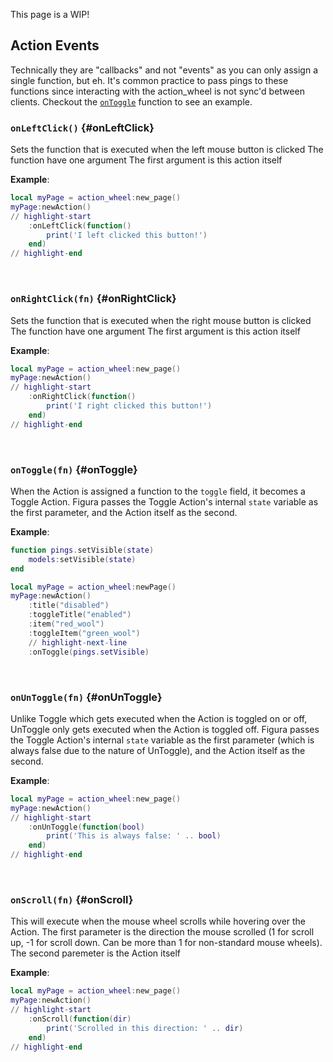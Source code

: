 This page is a WIP!

## Action Events
Technically they are "callbacks" and not "events" as you can only assign a single function, but eh.
It's common practice to pass pings to these functions since interacting with the action_wheel is not sync'd between clients. Checkout the [`onToggle`](#onToggle) function to see an example.

### `onLeftClick()` {#onLeftClick}
Sets the function that is executed when the left mouse button is clicked
The function have one argument
The first argument is this action itself

**Example**:
```lua
local myPage = action_wheel:new_page()
myPage:newAction()
// highlight-start
    :onLeftClick(function()
        print('I left clicked this button!')
    end)
// highlight-end
```
<br/>


### `onRightClick(fn)` {#onRightClick}
Sets the function that is executed when the right mouse button is clicked
The function have one argument
The first argument is this action itself

**Example**:
```lua
local myPage = action_wheel:new_page()
myPage:newAction()
// highlight-start
    :onRightClick(function()
        print('I right clicked this button!')
    end)
// highlight-end
```
<br/>

### `onToggle(fn)` {#onToggle}
When the Action is assigned a function to the <code>toggle</code> field, it becomes a Toggle Action. Figura passes the Toggle Action's internal <code>state</code> variable as the first parameter, and the Action itself as the second.

**Example**:
```lua
function pings.setVisible(state)
    models:setVisible(state)
end

local myPage = action_wheel:newPage()
myPage:newAction()
    :title("disabled")
    :toggleTitle("enabled")
    :item("red_wool")
    :toggleItem("green_wool")
    // highlight-next-line
    :onToggle(pings.setVisible)
```
<br/>

### `onUnToggle(fn)` {#onUnToggle}
Unlike Toggle which gets executed when the Action is toggled on or off, UnToggle only gets executed when the Action is toggled off. Figura passes the Toggle Action's internal <code>state</code> variable as the first parameter (which is always false due to the nature of UnToggle), and the Action itself as the second.

**Example**:
```lua
local myPage = action_wheel:new_page()
myPage:newAction()
// highlight-start
    :onUnToggle(function(bool)
        print('This is always false: ' .. bool)
    end)
// highlight-end
```
<br/>

### `onScroll(fn)` {#onScroll}
This will execute when the mouse wheel scrolls while hovering over the Action. The first parameter is the direction the mouse scrolled (1 for scroll up, -1 for scroll down. Can be more than 1 for non-standard mouse wheels). The second paremeter is the Action itself

**Example**:
```lua
local myPage = action_wheel:new_page()
myPage:newAction()
// highlight-start
    :onScroll(function(dir)
        print('Scrolled in this direction: ' .. dir)
    end)
// highlight-end
```
